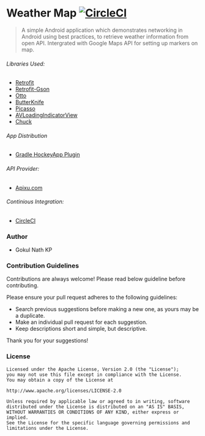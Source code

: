 # Weather Map [![CircleCI](https://circleci.com/gh/gokulnathperiasamy/WeatherMap.svg?style=shield)](https://circleci.com/gh/gokulnathperiasamy/WeatherMap)

> A simple Android application which demonstrates networking in Android using best practices, to retrieve weather information from open API. Intergrated with Google Maps API for setting up markers on map.

###### Libraries Used:

- [Retrofit](https://github.com/square/retrofit) 
- [Retrofit-Gson](https://github.com/square/retrofit/tree/master/retrofit-converters/gson)
- [Otto](https://github.com/square/otto)
- [ButterKnife](https://github.com/JakeWharton/butterknife)
- [Picasso](https://github.com/square/picasso)
- [AVLoadingIndicatorView](https://github.com/81813780/AVLoadingIndicatorView)
- [Chuck](https://github.com/jgilfelt/chuck)

###### App Distribution

- [Gradle HockeyApp Plugin](https://github.com/x2on/gradle-hockeyapp-plugin)

###### API Provider:

- [Apixu.com](http://www.apixu.com/)

###### Continious Integration:

- [CircleCI](https://circleci.com/gh/gokulnathperiasamy/WeatherMap)

### Author

- Gokul Nath KP

### Contribution Guidelines

Contributions are always welcome! Please read below guideline before contributing.

Please ensure your pull request adheres to the following guidelines:

- Search previous suggestions before making a new one, as yours may be a duplicate.
- Make an individual pull request for each suggestion.
- Keep descriptions short and simple, but descriptive.

Thank you for your suggestions!

### License

```
Licensed under the Apache License, Version 2.0 (the "License");
you may not use this file except in compliance with the License.
You may obtain a copy of the License at

http://www.apache.org/licenses/LICENSE-2.0

Unless required by applicable law or agreed to in writing, software
distributed under the License is distributed on an "AS IS" BASIS,
WITHOUT WARRANTIES OR CONDITIONS OF ANY KIND, either express or implied.
See the License for the specific language governing permissions and
limitations under the License.
```
